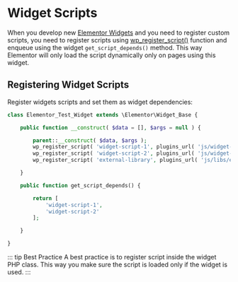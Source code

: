 # Widget Scripts

When you develop new [Elementor Widgets](/widgets/) and you need to register custom scripts, you need to register scripts using [wp_register_script()](https://developer.wordpress.org/reference/functions/wp_register_script/) function and enqueue using the widget `get_script_depends()` method. This way Elementor will only load the script dynamically only on pages using this widget.

## Registering Widget Scripts

Register widgets scripts and set them as widget dependencies:

```php
class Elementor_Test_Widget extends \Elementor\Widget_Base {

	public function __construct( $data = [], $args = null ) {

		parent::__construct( $data, $args );
		wp_register_script( 'widget-script-1', plugins_url( 'js/widget-script-1.js', __FILE__ ) );
		wp_register_script( 'widget-script-2', plugins_url( 'js/widget-script-2.js', __FILE__ ), [ 'external-library' ] );
		wp_register_script( 'external-library', plugins_url( 'js/libs/external-library.js', __FILE__ ) );

	}

	public function get_script_depends() {

		return [
			'widget-script-1',
			'widget-script-2'
		];

	}

}
```

::: tip Best Practice
A best practice is to register script inside the widget PHP class. This way you make sure the script is loaded only if the widget is used.
:::
